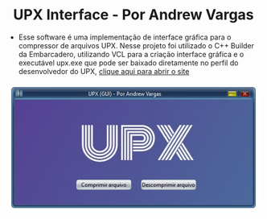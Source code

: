 <h1 align="center">UPX Interface - Por Andrew Vargas</h1>

- Esse software é uma implementação de interface gráfica para o compressor de arquivos UPX. Nesse projeto foi utilizado o C++ Builder da Embarcadero, utilizando VCL para a criação interface gráfica e o executável upx.exe que pode ser baixado diretamente no perfil do desenvolvedor do UPX, [clique aqui para abrir o site](https://upx.github.io/)


![Screenshot](https://github.com/AndrewVargas1991/UPX-Interface/blob/main/Tela.jpg)
